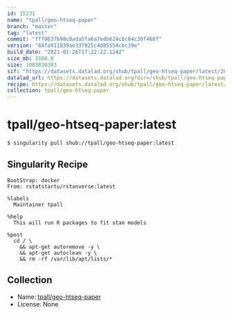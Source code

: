 ```yaml
---
id: 15231
name: "tpall/geo-htseq-paper"
branch: "master"
tag: "latest"
commit: "fff0637b98c8ada5fa6a7edb624cbc84c30f468f"
version: "64fa911839ae337025c4d85554cbc39e"
build_date: "2021-01-26T17:22:22.124Z"
size_mb: 3100.0
size: 1083830303
sif: "https://datasets.datalad.org/shub/tpall/geo-htseq-paper/latest/2021-01-26-fff0637b-64fa9118/64fa911839ae337025c4d85554cbc39e.sif"
datalad_url: https://datasets.datalad.org?dir=/shub/tpall/geo-htseq-paper/latest/2021-01-26-fff0637b-64fa9118/
recipe: https://datasets.datalad.org/shub/tpall/geo-htseq-paper/latest/2021-01-26-fff0637b-64fa9118/Singularity
collection: tpall/geo-htseq-paper
---
```


# tpall/geo-htseq-paper:latest

```bash
$ singularity pull shub://tpall/geo-htseq-paper:latest
```

## Singularity Recipe

```singularity
BootStrap: docker
From: rstatstartu/rstanverse:latest

%labels
  Maintainer tpall

%help
  This will run R packages to fit stan models

%post
  cd / \
    && apt-get autoremove -y \
    && apt-get autoclean -y \
    && rm -rf /var/lib/apt/lists/*
```

## Collection

 - Name: [tpall/geo-htseq-paper](https://github.com/tpall/geo-htseq-paper)
 - License: None

